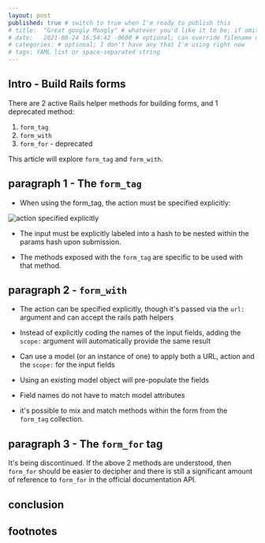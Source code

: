 ```yaml
---
layout: post
published: true # switch to true when I'm ready to publish this
# title:  "Great googly Moogly" # whatever you'd like it to be; if omitted will default to file name title
# date:   2021-08-24 16:54:42 -0600 # optional; can override filename date to re-order articles; but it must contain all those different parts; -0600 is MST
# categories: # optional; I don't have any that I'm using right now
# tags: YAML list or space-separated string
---
```


## Intro - Build Rails forms

There are 2 active Rails helper methods for building forms, and 1 deprecated method:

1. `form_tag`
3. `form_with`
2. `form_for` - deprecated

This article will explore `form_tag` and `form_with`.

## paragraph 1 - The `form_tag`

* When using the form_tag, the action must be specified explicitly:

![action specified explicitly](./assets/images/screen_shot1.png)




* The input must be explicitly labeled into a hash to be nested within the params hash upon submission. 

* The methods exposed with the `form_tag` are specific to be used with that method. 

## paragraph 2 - `form_with`

* The action can be specified explicitly, though it's passed via the `url:` argument and can accept the rails path helpers

* Instead of explicitly coding the names of the input fields, adding the `scope:` argument will automatically provide the same result

* Can use a model (or an instance of one) to apply both a URL, action and the `scope:` for the input fields

* Using an existing model object will pre-populate the fields

* Field names do not have to match model attributes

* it's possible to mix and match methods within the form from the `form_tag` collection. 


## paragraph 3 - The `form_for` tag

It's being discontinued. If the above 2 methods are understood, then `form_for` should be easier to decipher and there is still a significant amount of reference to `form_for` in the official documentation API. 

## conclusion

## footnotes


